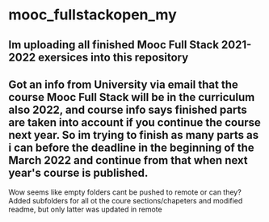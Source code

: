 # mooc_fullstackopen_my
Im uploading all finished Mooc Full Stack 2021-2022 exersices into this repository
---
Got an info from University via email that the course Mooc Full Stack will be in the curriculum also 2022, and course info says finished parts are taken into account if you continue the course next year. So im trying to finish as many parts as i can before the deadline in the beginning of the March 2022 and continue from that when next year's course is published.
---
Wow seems like empty folders cant be pushed to remote or can they? Added subfolders for all ot the coure sections/chapeters and modified readme, but only latter was updated in remote
